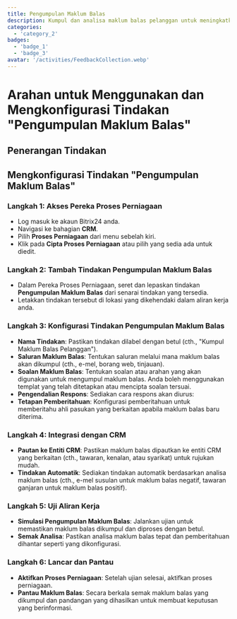 ```yaml
---
title: Pengumpulan Maklum Balas
description: Kumpul dan analisa maklum balas pelanggan untuk meningkatkan perkhidmatan
categories: 
  - 'category_2'
badges: 
  - 'badge_1'
  - 'badge_3'
avatar: '/activities/FeedbackCollection.webp'
---
```


# Arahan untuk Menggunakan dan Mengkonfigurasi Tindakan "Pengumpulan Maklum Balas"

## Penerangan Tindakan

## **Mengkonfigurasi Tindakan "Pengumpulan Maklum Balas"**

### Langkah 1: Akses Pereka Proses Perniagaan
- Log masuk ke akaun Bitrix24 anda.
- Navigasi ke bahagian **CRM**.
- Pilih **Proses Perniagaan** dari menu sebelah kiri.
- Klik pada **Cipta Proses Perniagaan** atau pilih yang sedia ada untuk diedit.

### Langkah 2: Tambah Tindakan Pengumpulan Maklum Balas
- Dalam Pereka Proses Perniagaan, seret dan lepaskan tindakan **Pengumpulan Maklum Balas** dari senarai tindakan yang tersedia.
- Letakkan tindakan tersebut di lokasi yang dikehendaki dalam aliran kerja anda.

### Langkah 3: Konfigurasi Tindakan Pengumpulan Maklum Balas
- **Nama Tindakan**: Pastikan tindakan dilabel dengan betul (cth., "Kumpul Maklum Balas Pelanggan").
- **Saluran Maklum Balas**: Tentukan saluran melalui mana maklum balas akan dikumpul (cth., e-mel, borang web, tinjauan).
- **Soalan Maklum Balas**: Tentukan soalan atau arahan yang akan digunakan untuk mengumpul maklum balas. Anda boleh menggunakan templat yang telah ditetapkan atau mencipta soalan tersuai.
- **Pengendalian Respons**: Sediakan cara respons akan diurus:
- **Tetapan Pemberitahuan**: Konfigurasi pemberitahuan untuk memberitahu ahli pasukan yang berkaitan apabila maklum balas baru diterima.

### Langkah 4: Integrasi dengan CRM
- **Pautan ke Entiti CRM**: Pastikan maklum balas dipautkan ke entiti CRM yang berkaitan (cth., tawaran, kenalan, atau syarikat) untuk rujukan mudah.
- **Tindakan Automatik**: Sediakan tindakan automatik berdasarkan analisa maklum balas (cth., e-mel susulan untuk maklum balas negatif, tawaran ganjaran untuk maklum balas positif).

### Langkah 5: Uji Aliran Kerja
- **Simulasi Pengumpulan Maklum Balas**: Jalankan ujian untuk memastikan maklum balas dikumpul dan diproses dengan betul.
- **Semak Analisa**: Pastikan analisa maklum balas tepat dan pemberitahuan dihantar seperti yang dikonfigurasi.

### Langkah 6: Lancar dan Pantau
- **Aktifkan Proses Perniagaan**: Setelah ujian selesai, aktifkan proses perniagaan.
- **Pantau Maklum Balas**: Secara berkala semak maklum balas yang dikumpul dan pandangan yang dihasilkan untuk membuat keputusan yang berinformasi.